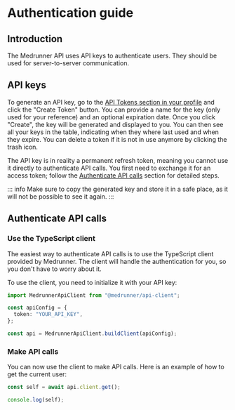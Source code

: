 # Authentication guide

## Introduction

The Medrunner API uses API keys to authenticate users. They should be used for server-to-server communication.

## API keys

To generate an API key, go to the [API Tokens section in your profile](https://portal.medrunner.space/profile) and click the "Create Token" button. You can provide a name for the key (only used for your reference) and an optional expiration date. Once you click "Create", the key will be generated and displayed to you. You can then see all your keys in the table, indicating when they where last used and when they expire. You can delete a token if it is not in use anymore by clicking the trash icon.

The API key is in reality a permanent refresh token, meaning you cannot use it directly to authenticate API calls. You first need to exchange it for an access token; follow the [Authenticate API calls](/guides/authentication#authenticate-api-calls) section for detailed steps.

::: info
Make sure to copy the generated key and store it in a safe place, as it will not be possible to see it again.
:::

## Authenticate API calls

### Use the TypeScript client

The easiest way to authenticate API calls is to use the TypeScript client provided by Medrunner. The client will handle the authentication for you, so you don't have to worry about it.

To use the client, you need to initialize it with your API key:

```ts
import MedrunnerApiClient from "@medrunner/api-client";

const apiConfig = {
  token: "YOUR_API_KEY",
};

const api = MedrunnerApiClient.buildClient(apiConfig);
```

### Make API calls

You can now use the client to make API calls. Here is an example of how to get the current user:

```ts
const self = await api.client.get();

console.log(self);
```
